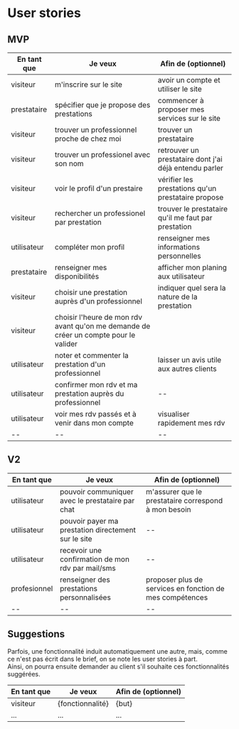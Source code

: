 # User stories

## MVP

| En tant que | Je veux | Afin de (optionnel) |
|--|--|--|
| visiteur | m'inscrire sur le site | avoir un compte et utiliser le site |
| prestataire | spécifier que je propose des prestations | commencer à proposer mes services sur le site |
| visiteur | trouver un professionnel proche de chez moi | trouver un prestataire |
| visiteur | trouver un professionel avec son nom | retrouver un prestataire dont j'ai déjà entendu parler |
| visiteur | voir le profil d'un prestaire | vérifier les prestations qu'un prestataire propose |
| visiteur | rechercher un professionel par prestation | trouver le prestataire qu'il me faut par prestation |
| utilisateur | compléter mon profil | renseigner mes informations personnelles |
| prestataire | renseigner mes disponibilités | afficher mon planing aux utilisateur |
| visiteur | choisir une prestation auprès d'un professionnel | indiquer quel sera la nature de la prestation|
| visiteur | choisir l'heure de mon rdv avant qu'on me demande de créer un compte pour le valider | |
| utilisateur | noter et commenter la prestation d'un professionnel | laisser un avis utile aux autres clients |
| utilisateur | confirmer mon rdv et ma prestation auprès du professionnel |--|
| utilisateur | voir mes rdv passés et à venir dans mon compte | visualiser rapidement mes rdv |
|--|--|--|


## V2

| En tant que | Je veux | Afin de (optionnel) |
|--|--|--|
| utilisateur | pouvoir communiquer avec le prestataire par chat | m'assurer que le prestataire correspond à mon besoin |
| utilisateur | pouvoir payer ma prestation directement sur le site |--|
| utilisateur | recevoir une confirmation de mon rdv par mail/sms |--|
| profesionnel | renseigner des prestations personnalisées | proposer plus de services en fonction de mes compétences |
|--|--|--|


## Suggestions

Parfois, une fonctionnalité induit automatiquement une autre, mais, comme ce n'est pas écrit dans le brief, on se note les user stories à part.  
Ainsi, on pourra ensuite demander au client s'il souhaite ces fonctionnalités suggérées.

| En tant que | Je veux | Afin de (optionnel) |
|--|--|--|
| visiteur | {fonctionnalité} | {but} |
| ... | ... | ... |
